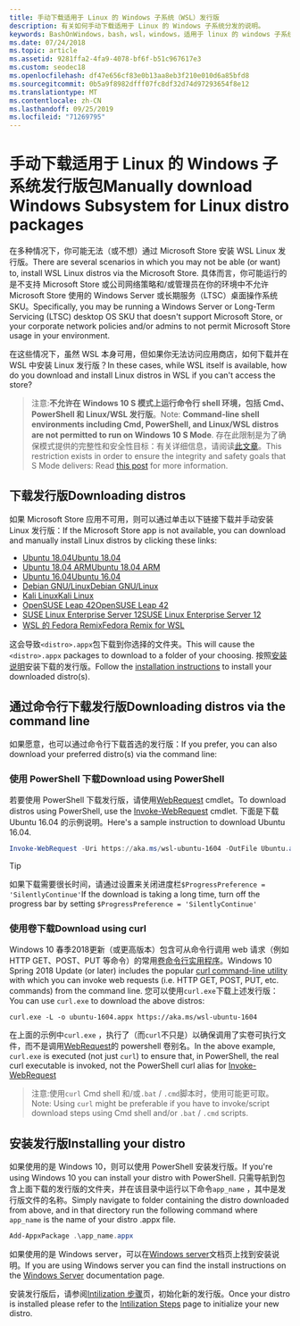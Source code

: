 ```yaml
---
title: 手动下载适用于 Linux 的 Windows 子系统（WSL）发行版
description: 有关如何手动下载适用于 Linux 的 Windows 子系统分发的说明。
keywords: BashOnWindows，bash，wsl，windows，适用于 linux 的 windows 子系统，WSL，windows 子系统，发行版，ubuntu，openSUSE，SLES，debian，kali
ms.date: 07/24/2018
ms.topic: article
ms.assetid: 9281ffa2-4fa9-4078-bf6f-b51c967617e3
ms.custom: seodec18
ms.openlocfilehash: df47e656cf83e0b13aa8eb3f210e010d6a85bfd8
ms.sourcegitcommit: 0b5a9f8982dfff07fc8df32d74d97293654f8e12
ms.translationtype: MT
ms.contentlocale: zh-CN
ms.lasthandoff: 09/25/2019
ms.locfileid: "71269795"
---
```

# <a name="manually-download-windows-subsystem-for-linux-distro-packages"></a><span data-ttu-id="43439-104">手动下载适用于 Linux 的 Windows 子系统发行版包</span><span class="sxs-lookup"><span data-stu-id="43439-104">Manually download Windows Subsystem for Linux distro packages</span></span>

<span data-ttu-id="43439-105">在多种情况下，你可能无法（或不想）通过 Microsoft Store 安装 WSL Linux 发行版。</span><span class="sxs-lookup"><span data-stu-id="43439-105">There are several scenarios in which you may not be able (or want) to, install WSL Linux distros via the Microsoft Store.</span></span> <span data-ttu-id="43439-106">具体而言，你可能运行的是不支持 Microsoft Store 或公司网络策略和/或管理员在你的环境中不允许 Microsoft Store 使用的 Windows Server 或长期服务（LTSC）桌面操作系统 SKU。</span><span class="sxs-lookup"><span data-stu-id="43439-106">Specifically, you may be running a Windows Server or Long-Term Servicing (LTSC) desktop OS SKU that doesn't support Microsoft Store, or your corporate network policies and/or admins to not permit Microsoft Store usage in your environment.</span></span>

<span data-ttu-id="43439-107">在这些情况下，虽然 WSL 本身可用，但如果你无法访问应用商店，如何下载并在 WSL 中安装 Linux 发行版？</span><span class="sxs-lookup"><span data-stu-id="43439-107">In these cases, while WSL itself is available, how do you download and install Linux distros in WSL if you can't access the store?</span></span>

> <span data-ttu-id="43439-108">注意:**不允许在 Windows 10 S 模式上运行命令行 shell 环境，包括 Cmd、PowerShell 和 Linux/WSL 发行版**。</span><span class="sxs-lookup"><span data-stu-id="43439-108">Note: **Command-line shell environments including Cmd, PowerShell, and Linux/WSL distros are not permitted to run on Windows 10 S Mode**.</span></span> <span data-ttu-id="43439-109">存在此限制是为了确保模式提供的完整性和安全性目标：有关详细信息，请阅读[此文章](https://blogs.msdn.microsoft.com/commandline/2017/05/18/will-linux-distros-run-on-windows-10-s/)。</span><span class="sxs-lookup"><span data-stu-id="43439-109">This restriction exists in order to ensure the integrity and safety goals that S Mode delivers: Read [this post](https://blogs.msdn.microsoft.com/commandline/2017/05/18/will-linux-distros-run-on-windows-10-s/) for more information.</span></span>

## <a name="downloading-distros"></a><span data-ttu-id="43439-110">下载发行版</span><span class="sxs-lookup"><span data-stu-id="43439-110">Downloading distros</span></span>

<span data-ttu-id="43439-111">如果 Microsoft Store 应用不可用，则可以通过单击以下链接下载并手动安装 Linux 发行版：</span><span class="sxs-lookup"><span data-stu-id="43439-111">If the Microsoft Store app is not available, you can download and manually install Linux distros by clicking these links:</span></span>
* [<span data-ttu-id="43439-112">Ubuntu 18.04</span><span class="sxs-lookup"><span data-stu-id="43439-112">Ubuntu 18.04</span></span>](https://aka.ms/wsl-ubuntu-1804)
* [<span data-ttu-id="43439-113">Ubuntu 18.04 ARM</span><span class="sxs-lookup"><span data-stu-id="43439-113">Ubuntu 18.04 ARM</span></span>](https://aka.ms/wsl-ubuntu-1804-arm)
* [<span data-ttu-id="43439-114">Ubuntu 16.04</span><span class="sxs-lookup"><span data-stu-id="43439-114">Ubuntu 16.04</span></span>](https://aka.ms/wsl-ubuntu-1604)
* [<span data-ttu-id="43439-115">Debian GNU/Linux</span><span class="sxs-lookup"><span data-stu-id="43439-115">Debian GNU/Linux</span></span>](https://aka.ms/wsl-debian-gnulinux)
* [<span data-ttu-id="43439-116">Kali Linux</span><span class="sxs-lookup"><span data-stu-id="43439-116">Kali Linux</span></span>](https://aka.ms/wsl-kali-linux-new)
* [<span data-ttu-id="43439-117">OpenSUSE Leap 42</span><span class="sxs-lookup"><span data-stu-id="43439-117">OpenSUSE Leap 42</span></span>](https://aka.ms/wsl-opensuse-42)
* [<span data-ttu-id="43439-118">SUSE Linux Enterprise Server 12</span><span class="sxs-lookup"><span data-stu-id="43439-118">SUSE Linux Enterprise Server 12</span></span>](https://aka.ms/wsl-sles-12)
* [<span data-ttu-id="43439-119">WSL 的 Fedora Remix</span><span class="sxs-lookup"><span data-stu-id="43439-119">Fedora Remix for WSL</span></span>](https://github.com/WhitewaterFoundry/WSLFedoraRemix/releases/)

<span data-ttu-id="43439-120">这会导致`<distro>.appx`包下载到你选择的文件夹。</span><span class="sxs-lookup"><span data-stu-id="43439-120">This will cause the `<distro>.appx` packages to download to a folder of your choosing.</span></span> <span data-ttu-id="43439-121">按照[安装说明](#installing-your-distro)安装下载的发行版。</span><span class="sxs-lookup"><span data-stu-id="43439-121">Follow the [installation instructions](#installing-your-distro) to install your downloaded distro(s).</span></span>

## <a name="downloading-distros-via-the-command-line"></a><span data-ttu-id="43439-122">通过命令行下载发行版</span><span class="sxs-lookup"><span data-stu-id="43439-122">Downloading distros via the command line</span></span>
<span data-ttu-id="43439-123">如果愿意，也可以通过命令行下载首选的发行版：</span><span class="sxs-lookup"><span data-stu-id="43439-123">If you prefer, you can also download your preferred distro(s) via the command line:</span></span>

 ### <a name="download-using-powershell"></a><span data-ttu-id="43439-124">使用 PowerShell 下载</span><span class="sxs-lookup"><span data-stu-id="43439-124">Download using PowerShell</span></span>
 <span data-ttu-id="43439-125">若要使用 PowerShell 下载发行版，请使用[WebRequest](https://msdn.microsoft.com/powershell/reference/5.1/microsoft.powershell.utility/invoke-webrequest) cmdlet。</span><span class="sxs-lookup"><span data-stu-id="43439-125">To download distros using PowerShell, use the [Invoke-WebRequest](https://msdn.microsoft.com/powershell/reference/5.1/microsoft.powershell.utility/invoke-webrequest) cmdlet.</span></span> <span data-ttu-id="43439-126">下面是下载 Ubuntu 16.04 的示例说明。</span><span class="sxs-lookup"><span data-stu-id="43439-126">Here's a sample instruction to download Ubuntu 16.04.</span></span>

```powershell
Invoke-WebRequest -Uri https://aka.ms/wsl-ubuntu-1604 -OutFile Ubuntu.appx -UseBasicParsing
```

> [!TIP]
> <span data-ttu-id="43439-127">如果下载需要很长时间，请通过设置来关闭进度栏`$ProgressPreference = 'SilentlyContinue'`</span><span class="sxs-lookup"><span data-stu-id="43439-127">If the download is taking a long time, turn off the progress bar by setting `$ProgressPreference = 'SilentlyContinue'`</span></span>

### <a name="download-using-curl"></a><span data-ttu-id="43439-128">使用卷下载</span><span class="sxs-lookup"><span data-stu-id="43439-128">Download using curl</span></span>
<span data-ttu-id="43439-129">Windows 10 春季2018更新（或更高版本）包含可从命令行调用 web 请求（例如 HTTP GET、POST、PUT 等命令）的常用[卷命令行实用程序](https://curl.haxx.se/)。</span><span class="sxs-lookup"><span data-stu-id="43439-129">Windows 10 Spring 2018 Update (or later) includes the popular [curl command-line utility](https://curl.haxx.se/) with which you can invoke web requests (i.e. HTTP GET, POST, PUT, etc. commands) from the command line.</span></span> <span data-ttu-id="43439-130">您可以使用`curl.exe`下载上述发行版：</span><span class="sxs-lookup"><span data-stu-id="43439-130">You can use `curl.exe` to download the above distros:</span></span>

```console
curl.exe -L -o ubuntu-1604.appx https://aka.ms/wsl-ubuntu-1604
```

<span data-ttu-id="43439-131">在上面的示例中`curl.exe` ，执行了（而`curl`不只是）以确保调用了实卷可执行文件，而不是调用[WebRequest](https://docs.microsoft.com/en-us/powershell/module/microsoft.powershell.utility/invoke-webrequest?view=powershell-6)的 powershell 卷别名。</span><span class="sxs-lookup"><span data-stu-id="43439-131">In the above example, `curl.exe` is executed (not just `curl`) to ensure that, in PowerShell, the real curl executable is invoked, not the PowerShell curl alias for [Invoke-WebRequest](https://docs.microsoft.com/en-us/powershell/module/microsoft.powershell.utility/invoke-webrequest?view=powershell-6)</span></span>

> <span data-ttu-id="43439-132">注意:使用`curl` Cmd shell 和/或`.bat`  /  `.cmd`脚本时，使用可能更可取。</span><span class="sxs-lookup"><span data-stu-id="43439-132">Note: Using `curl` might be preferable if you have to invoke/script download steps using Cmd shell and/or `.bat` / `.cmd` scripts.</span></span>

## <a name="installing-your-distro"></a><span data-ttu-id="43439-133">安装发行版</span><span class="sxs-lookup"><span data-stu-id="43439-133">Installing your distro</span></span>
<span data-ttu-id="43439-134">如果使用的是 Windows 10，则可以使用 PowerShell 安装发行版。</span><span class="sxs-lookup"><span data-stu-id="43439-134">If you're using Windows 10 you can install your distro with PowerShell.</span></span> <span data-ttu-id="43439-135">只需导航到包含上面下载的发行版的文件夹，并在该目录中运行以下命令`app_name` ，其中是发行版文件的名称。</span><span class="sxs-lookup"><span data-stu-id="43439-135">Simply navigate to folder containing the distro downloaded from above, and in that directory run the following command where `app_name` is the name of your distro .appx file.</span></span>  
```Powershell
Add-AppxPackage .\app_name.appx
```

<span data-ttu-id="43439-136">如果使用的是 Windows server，可以在[Windows server](install-on-server.md)文档页上找到安装说明。</span><span class="sxs-lookup"><span data-stu-id="43439-136">If you are using Windows server you can find the install instructions on the [Windows Server](install-on-server.md) documentation page.</span></span>

<span data-ttu-id="43439-137">安装发行版后，请参阅[Intilization 步骤](initialize-distro.md)页，初始化新的发行版。</span><span class="sxs-lookup"><span data-stu-id="43439-137">Once your distro is installed please refer to the [Intilization Steps](initialize-distro.md) page to initialize your new distro.</span></span>
